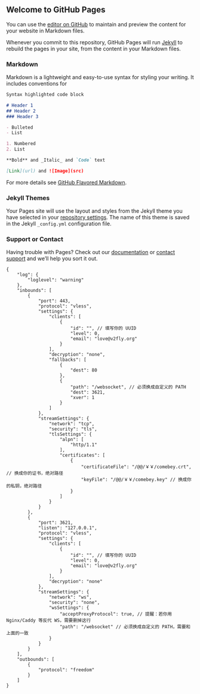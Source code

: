 ## Welcome to GitHub Pages

You can use the [editor on GitHub](https://github.com/ComeBey/v2config/edit/gh-pages/index.md) to maintain and preview the content for your website in Markdown files.

Whenever you commit to this repository, GitHub Pages will run [Jekyll](https://jekyllrb.com/) to rebuild the pages in your site, from the content in your Markdown files.

### Markdown

Markdown is a lightweight and easy-to-use syntax for styling your writing. It includes conventions for

```markdown
Syntax highlighted code block

# Header 1
## Header 2
### Header 3

- Bulleted
- List

1. Numbered
2. List

**Bold** and _Italic_ and `Code` text

[Link](url) and ![Image](src)
```

For more details see [GitHub Flavored Markdown](https://guides.github.com/features/mastering-markdown/).

### Jekyll Themes

Your Pages site will use the layout and styles from the Jekyll theme you have selected in your [repository settings](https://github.com/ComeBey/v2config/settings). The name of this theme is saved in the Jekyll `_config.yml` configuration file.

### Support or Contact

Having trouble with Pages? Check out our [documentation](https://docs.github.com/categories/github-pages-basics/) or [contact support](https://github.com/contact) and we’ll help you sort it out.



```
{
    "log": {
        "loglevel": "warning"
    },
    "inbounds": [
        {
            "port": 443,
            "protocol": "vless",
            "settings": {
                "clients": [
                    {
                        "id": "", // 填写你的 UUID
                        "level": 0,
                        "email": "love@v2fly.org"
                    }
                ],
                "decryption": "none",
                "fallbacks": [
                    {
                        "dest": 80
                    },
                    {
                        "path": "/websocket", // 必须换成自定义的 PATH
                        "dest": 3621,
                        "xver": 1
                    }
                ]
            },
            "streamSettings": {
                "network": "tcp",
                "security": "tls",
                "tlsSettings": {
                    "alpn": [
                        "http/1.1"
                    ],
                    "certificates": [
                        {
                            "certificateFile": "/@@/￥￥/comebey.crt", // 换成你的证书，绝对路径
                            "keyFile": "/@@/￥￥/comebey.key" // 换成你的私钥，绝对路径
                        }
                    ]
                }
            }
        },
        {
            "port": 3621,
            "listen": "127.0.0.1",
            "protocol": "vless",
            "settings": {
                "clients": [
                    {
                        "id": "", // 填写你的 UUID
                        "level": 0,
                        "email": "love@v2fly.org"
                    }
                ],
                "decryption": "none"
            },
            "streamSettings": {
                "network": "ws",
                "security": "none",
                "wsSettings": {
                    "acceptProxyProtocol": true, // 提醒：若你用 Nginx/Caddy 等反代 WS，需要删掉这行
                    "path": "/websocket" // 必须换成自定义的 PATH，需要和上面的一致
                }
            }
        }
    ],
    "outbounds": [
        {
            "protocol": "freedom"
        }
    ]
}
```
